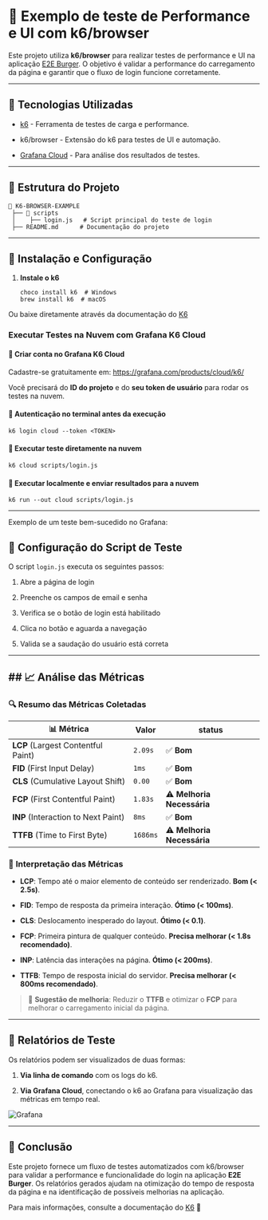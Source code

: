 # 📌 Exemplo de teste de Performance e UI com k6/browser

Este projeto utiliza **k6/browser** para realizar testes de performance e UI na aplicação [E2E Burger](https://e2eburguer.netlify.app). O objetivo é validar a performance do carregamento da página e garantir que o fluxo de login funcione corretamente.

----------

## 🚀 Tecnologias Utilizadas

-   [k6](https://k6.io/) - Ferramenta de testes de carga e performance.
    
-   k6/browser - Extensão do k6 para testes de UI e automação.
    
-   [Grafana Cloud](https://grafana.com/) - Para análise dos resultados de testes.
    

----------

## 📂 Estrutura do Projeto

```
📁 K6-BROWSER-EXAMPLE
 ├── 📂 scripts
 │    ├── login.js   # Script principal do teste de login
 ├── README.md      # Documentação do projeto
```

----------

## 🔧 Instalação e Configuração

1.  **Instale o k6**
    
    ```
    choco install k6  # Windows
    brew install k6  # macOS
    ```
Ou baixe diretamente através da documentação do [K6](https://grafana.com/docs/k6/latest/)
    
###  **Executar Testes na Nuvem com Grafana K6 Cloud**

#### 🔹 Criar conta no **Grafana K6 Cloud**

Cadastre-se gratuitamente em: https://grafana.com/products/cloud/k6/

Você precisará do **ID do projeto** e do **seu token de usuário** para rodar os testes na nuvem.

  #### 🔹 **Autenticação no terminal antes da execução**

```
k6 login cloud --token <TOKEN>
```

#### 🔹 **Executar teste diretamente na nuvem**

```
k6 cloud scripts/login.js
```

#### 🔹 **Executar localmente e enviar resultados para a nuvem**

```
k6 run --out cloud scripts/login.js
```


----------

 Exemplo de um teste bem-sucedido no Grafana:

## 📌 Configuração do Script de Teste

O script `login.js` executa os seguintes passos:

1.  Abre a página de login
    
2.  Preenche os campos de email e senha
    
3.  Verifica se o botão de login está habilitado
    
4.  Clica no botão e aguarda a navegação
    
5.  Valida se a saudação do usuário está correta
    

----------


## ## 📈 **Análise das Métricas**

### 🔍 **Resumo das Métricas Coletadas**


|    📊 Métrica            |Valor                      |status                        |
|----------------|-------------------------------|-----------------------------|
|**LCP** (Largest Contentful Paint)|`2.09s`         |✅ **Bom**            |
|**FID** (First Input Delay)       |`1ms`         |✅ **Bom**            |
|**CLS** (Cumulative Layout Shift)     |`0.00`   |✅ **Bom**            |
|**FCP** (First Contentful Paint)     |`1.83s`   |⚠️ **Melhoria Necessária**  |
|**INP** (Interaction to Next Paint)    |`8ms`    |✅ **Bom**            |
|**TTFB** (Time to First Byte)       |`1686ms`|⚠️ **Melhoria Necessária**|


### 📌 **Interpretação das Métricas**


-   **LCP**: Tempo até o maior elemento de conteúdo ser renderizado. **Bom (< 2.5s)**.
    
-   **FID**: Tempo de resposta da primeira interação. **Ótimo (< 100ms)**.
    
-   **CLS**: Deslocamento inesperado do layout. **Ótimo (< 0.1)**.
    
-   **FCP**: Primeira pintura de qualquer conteúdo. **Precisa melhorar (< 1.8s recomendado)**.
    
-   **INP**: Latência das interações na página. **Ótimo (< 200ms)**.
    
-   **TTFB**: Tempo de resposta inicial do servidor. **Precisa melhorar (< 800ms recomendado)**.
    

> 🚀 **Sugestão de melhoria**: Reduzir o **TTFB** e otimizar o **FCP** para melhorar o carregamento inicial da página.

----------

## 📌 Relatórios de Teste

Os relatórios podem ser visualizados de duas formas:

1.  **Via linha de comando** com os logs do k6.
    
2.  **Via Grafana Cloud**, conectando o k6 ao Grafana para visualização das métricas em tempo real.
    
  ![Grafana](https://github.com/user-attachments/assets/9a17839f-9ed1-4ccb-a21a-d2c1ee9ba9d9)

----------

## 📌 Conclusão

Este projeto fornece um fluxo de testes automatizados com k6/browser para validar a performance e funcionalidade do login na aplicação **E2E Burger**. Os relatórios gerados ajudam na otimização do tempo de resposta da página e na identificação de possíveis melhorias na aplicação.

Para mais informações, consulte a documentação do [K6](https://grafana.com/docs/k6/latest/using-k6-browser/) 🚀
